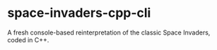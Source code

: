 # space-invaders-cpp-cli
A fresh console-based reinterpretation of the classic Space Invaders, coded in C++.
